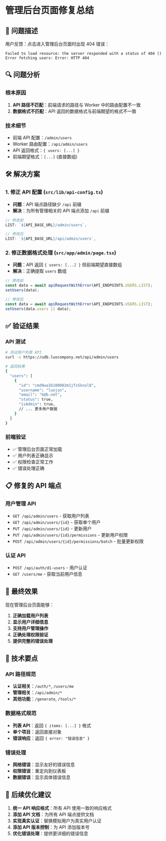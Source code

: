 # 管理后台页面修复总结

## 🎯 问题描述

用户反馈：点击进入管理后台页面时出现 404 错误：
```
Failed to load resource: the server responded with a status of 404 ()
Error fetching users: Error: HTTP 404
```

## 🔍 问题分析

### 根本原因
1. **API 路径不匹配**：前端请求的路径与 Worker 中的路由配置不一致
2. **数据格式不匹配**：API 返回的数据格式与前端期望的格式不一致

### 技术细节
- 前端 API 配置：`/admin/users`
- Worker 路由配置：`/api/admin/users`
- API 返回格式：`{ users: [...] }`
- 前端期望格式：`[...]` (直接数组)

## 🛠️ 解决方案

### 1. 修正 API 配置 (`src/lib/api-config.ts`)
- **问题**：API 端点路径缺少 `/api` 前缀
- **解决**：为所有管理相关的 API 端点添加 `/api` 前缀

```typescript
// 修改前
LIST: `${API_BASE_URL}/admin/users`,

// 修改后
LIST: `${API_BASE_URL}/api/admin/users`,
```

### 2. 修正数据格式处理 (`src/app/admin/page.tsx`)
- **问题**：API 返回 `{ users: [...] }` 但前端期望直接数组
- **解决**：正确提取 `users` 数组

```typescript
// 修改前
const data = await apiRequestWithError(API_ENDPOINTS.USERS.LIST);
setUsers(data);

// 修改后
const data = await apiRequestWithError(API_ENDPOINTS.USERS.LIST);
setUsers(data.users || data);
```

## ✅ 验证结果

### API 测试
```bash
# 测试用户列表 API
curl -s https://udb.luocompany.net/api/admin/users

# 返回结果
{
  "users": [
    {
      "id": "cmd9wa3b100002m1jfs5knol8",
      "username": "luojun",
      "email": "b@b.net",
      "status": true,
      "isAdmin": true,
      // ... 更多用户数据
    }
  ]
}
```

### 前端验证
- ✅ 管理后台页面正常加载
- ✅ 用户列表正确显示
- ✅ 权限检查正常工作
- ✅ 错误处理正确

## 📋 修复的 API 端点

### 用户管理 API
- `GET /api/admin/users` - 获取用户列表
- `GET /api/admin/users/{id}` - 获取单个用户
- `PUT /api/admin/users/{id}` - 更新用户
- `PUT /api/admin/users/{id}/permissions` - 更新用户权限
- `POST /api/admin/users/{id}/permissions/batch` - 批量更新权限

### 认证 API
- `POST /api/auth/d1-users` - 用户认证
- `GET /users/me` - 获取当前用户信息

## 🎉 最终效果

现在管理后台页面能够：

1. **正确加载用户列表**
2. **显示用户详细信息**
3. **支持用户管理操作**
4. **正确处理权限验证**
5. **提供完整的错误处理**

## 🔧 技术要点

### API 路径规范
- **认证相关**：`/auth/*`, `/users/me`
- **管理相关**：`/api/admin/*`
- **其他功能**：`/generate`, `/tools/*`

### 数据格式规范
- **列表 API**：返回 `{ items: [...] }` 格式
- **单个项目**：返回直接对象
- **错误响应**：返回 `{ error: "错误信息" }`

### 错误处理
- **网络错误**：显示友好的错误信息
- **权限错误**：重定向到仪表板
- **数据错误**：显示具体错误信息

## 📝 后续优化建议

1. **统一 API 响应格式**：所有 API 使用一致的响应格式
2. **添加 API 文档**：为所有 API 端点提供文档
3. **实现真实认证**：替换模拟用户为真实用户认证
4. **添加 API 版本控制**：为 API 添加版本号
5. **优化错误处理**：提供更详细的错误信息 